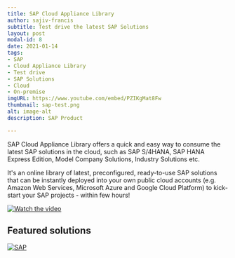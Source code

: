 ```yaml
---
title: SAP Cloud Appliance Library
author: sajiv-francis
subtitle: Test drive the latest SAP Solutions
layout: post
modal-id: 8
date: 2021-01-14
tags:
- SAP
- Cloud Appliance Library
- Test drive
- SAP Solutions
- Cloud
- On-premise
imgURL: https://www.youtube.com/embed/PZIKgMat8Fw
thumbnail: sap-test.png
alt: image-alt
description: SAP Product

---
```

SAP Cloud Appliance Library offers a quick and easy way to consume the latest SAP solutions in the cloud, such as SAP S/4HANA, SAP HANA Express Edition, Model Company Solutions, Industry Solutions etc.

It's an online library of latest, preconfigured, ready-to-use SAP solutions that can be instantly deployed into your own public cloud accounts (e.g. Amazon Web Services, Microsoft Azure and Google Cloud Platform) to kick-start your SAP projects - within few hours!

[![Watch the video](https://sajivfrancis.github.io/img/portfolio/sap-test.png)](https://www.youtube.com/embed/PZIKgMat8Fw)

## Featured solutions

[![SAP](https://sajivfrancis.github.io/img/portfolio/sap-cloud.png)](https://cal.sap.com/catalog#/solutions)
